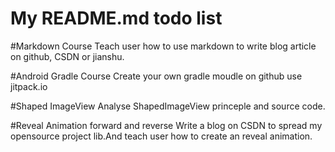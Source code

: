 My README.md todo list
======================

#Markdown Course
Teach user how to use markdown to write blog article on github, CSDN or jianshu.

#Android Gradle Course
Create your own gradle moudle on github use jitpack.io 

#Shaped ImageView Analyse
ShapedImageView princeple and source code.

#Reveal Animation forward and reverse
Write a blog on CSDN to spread my opensource project lib.And teach user how to create an reveal animation.